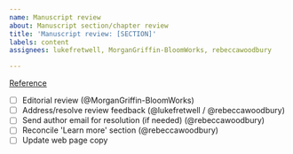 ```yaml
---
name: Manuscript review
about: Manuscript section/chapter review
title: 'Manuscript review: [SECTION]'
labels: content
assignees: lukefretwell, MorganGriffin-BloomWorks, rebeccawoodbury

---
```


[Reference](https://docs.google.com/document/d/1rruJsEF8-E3qTVCv0Giw2mK43HcNS4d7233rgGk9wjw/edit?usp=sharing)

- [ ] Editorial review (@MorganGriffin-BloomWorks)
- [ ] Address/resolve review feedback (@lukefretwell / @rebeccawoodbury)
- [ ] Send author email for resolution (if needed) (@rebeccawoodbury)
- [ ] Reconcile 'Learn more' section (@rebeccawoodbury)
- [ ] Update web page copy
